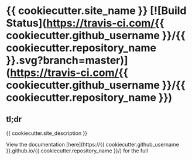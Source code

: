 # {{ cookiecutter.site_name }}  [![Build Status](https://travis-ci.com/{{ cookiecutter.github_username }}/{{ cookiecutter.repository_name }}.svg?branch=master)](https://travis-ci.com/{{ cookiecutter.github_username }}/{{ cookiecutter.repository_name }})

## tl;dr
{{ cookiecutter.site_description }}

View the documentation [here](https://{{ cookiecutter.github_username }}.github.io/{{ cookiecutter.repository_name }}/) for the full

